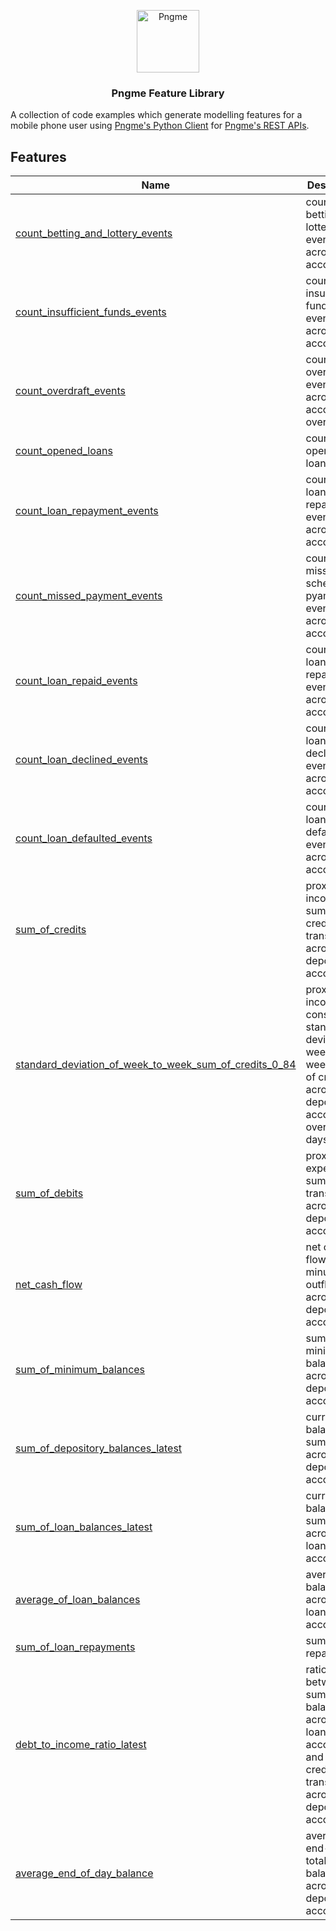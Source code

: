 <p align="center">
  <img src="https://admin.pngme.com/logo.png" alt="Pngme" width="100" height="100">
</p>

<h3 align="center">Pngme Feature Library</h3>

A collection of code examples which generate modelling features for a mobile phone user using [Pngme's Python Client](https://pypi.org/project/pngme-api/) for [Pngme's REST APIs](https://developers.api.pngme.com/reference/).

## Features

| Name                                                                                                            | Description                                                                                                                 |
| --------------------------------------------------------------------------------------------------------------- | --------------------------------------------------------------------------------------------------------------------------- |
| [count_betting_and_lottery_events](lib/count_betting_and_lottery_events)                                        | count of betting and lottery events across all accounts                                                                     |
| [count_insufficient_funds_events](lib/count_insufficient_funds_events)                                          | count of insufficient funds events across all accounts                                                                      |
| [count_overdraft_events](lib/count_overdraft_events)                                                            | count of overdraft events across all accounts over                                                                          |
| [count_opened_loans](lib/count_opened_loans)                                                                    | count of opened loans over                                                                                                  |
| [count_loan_repayment_events](lib/count_loan_repayment_events)                                                  | count of loan repayment events across all accounts                                                                          |
| [count_missed_payment_events](lib/count_missed_payment_events)                                                  | count of missed scheduled pyament events across all accounts                                                                |
| [count_loan_repaid_events](lib/count_loan_repaid_events)                                                        | count of loan fully repaid events across all accounts                                                                       |
| [count_loan_declined_events](lib/count_loan_declined_events)                                                    | count of loan declined events across all accounts                                                                           |
| [count_loan_defaulted_events](lib/count_loan_defaulted_events)                                                  | count of loan defaulted events across all accounts                                                                          |
| [sum_of_credits](lib/sum_of_credits)                                                                            | proxy for income. sum of credit transactions across all depository accounts                                                 |
| [standard_deviation_of_week_to_week_sum_of_credits_0_84](lib/standard_deviation_of_week_to_week_sum_of_credits) | proxy for income consistency. standard deviation f week-to-week sum of credit across all depository accounts over 0-84 days |
| [sum_of_debits](lib/sum_of_debits)                                                                              | proxy for expense. sum of debit transactions across all depository accounts                                                 |
| [net_cash_flow](lib/net_cash_flow)                                                                              | net cash flow (inflow minus outflow) across all depository accounts                                                         |
| [sum_of_minimum_balances](lib/sum_of_minimum_balances)                                                          | sum of minimum balances across all depository accounts                                                                      |
| [sum_of_depository_balances_latest](lib/sum_of_depository_balances_latest)                                      | current balance summed across all depository accounts                                                                       |
| [sum_of_loan_balances_latest](lib/sum_of_loan_balances_latest)                                                  | current balance summed across all loan accounts                                                                             |
| [average_of_loan_balances](lib/average_of_loan_balances)                                                        | average balance across all loan accounts                                                                                    |
| [sum_of_loan_repayments](lib/sum_of_loan_repayments)                                                            | sum of loan repayments                                                                                                      |
| [debt_to_income_ratio_latest](lib/debt_to_income_ratio_latest)                                                  | ratio between the sum of balances across all loan accounts and sum of credit transactions across all depository accounts    |
| [average_end_of_day_balance](lib/average_end_of_day_balance)                                                    | average end-of-day total balance across all depository accounts                                                             |
